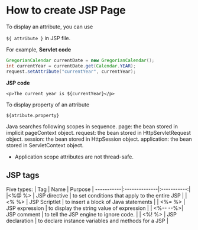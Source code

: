 # How to create JSP Page

To display an attribute, you can use

`${ attribute }` in JSP file.

For example,
**Servlet code**

```Java
GregorianCalendar currentDate = new GregorianCalendar();
int currentYear = currentDate.get(Calendar.YEAR);
request.setAttribute("currentYear", currentYear);
```

**JSP code**

`<p>The current year is ${currentYear}</p>`

To display property of an attribute

`${atribute.property}`

Java searches following scopes in sequence.
page: the bean stored in implicit pageContext object.
request: the bean stored in HttpServletRequest object.
session: the bean stored in HttpSession object.
application: the bean stored in ServletContext object.

- Application scope attributes are not thread-safe.

## JSP tags
Five types:
| Tag     | Name          | Purpose |
-----------|:--------------|:-----------:|
|<%@ %>   | JSP directive | to set conditions that apply to the entire JSP |
|<% %>    | JSP Scriptlet | to insert a block of Java statements |
| <%= %>  | JSP expression | to display the string value of expression |
| <%-- --%>| JSP comment   | to tell the JSP engine to ignore code. |
| <%! %>  | JSP declaration | to declare instance variables and methods for a JSP |
